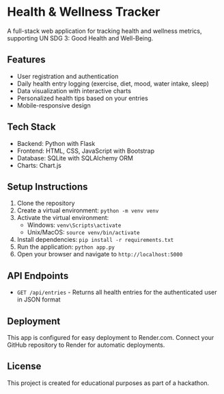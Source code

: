 # Health & Wellness Tracker

A full-stack web application for tracking health and wellness metrics, supporting UN SDG 3: Good Health and Well-Being.

## Features

- User registration and authentication
- Daily health entry logging (exercise, diet, mood, water intake, sleep)
- Data visualization with interactive charts
- Personalized health tips based on your entries
- Mobile-responsive design

## Tech Stack

- Backend: Python with Flask
- Frontend: HTML, CSS, JavaScript with Bootstrap
- Database: SQLite with SQLAlchemy ORM
- Charts: Chart.js

## Setup Instructions

1. Clone the repository
2. Create a virtual environment: `python -m venv venv`
3. Activate the virtual environment:
   - Windows: `venv\Scripts\activate`
   - Unix/MacOS: `source venv/bin/activate`
4. Install dependencies: `pip install -r requirements.txt`
5. Run the application: `python app.py`
6. Open your browser and navigate to `http://localhost:5000`

## API Endpoints

- `GET /api/entries` - Returns all health entries for the authenticated user in JSON format

## Deployment

This app is configured for easy deployment to Render.com. Connect your GitHub repository to Render for automatic deployments.

## License

This project is created for educational purposes as part of a hackathon.